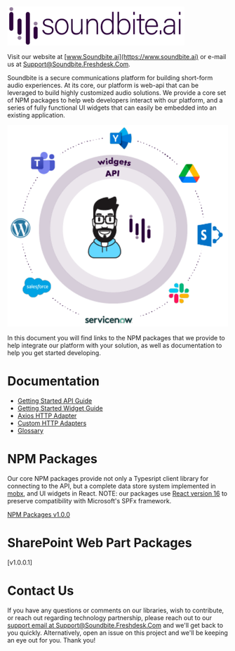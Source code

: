 ![Soundbite Logo](docs/images/logo-long.png)

Visit our website at [www.Soundbite.ai](https://www.soundbite.ai) or e-mail us at [Support@Soundbite.Freshdesk.Com](mailto:Support@Soundbite.Freshdesk.Com).

Soundbite is a secure communications platform for building short-form audio experiences. At its core, our platform is web-api that can be leveraged to build highly customized
audio solutions. We provide a core set of NPM packages to help web developers interact with our
platform, and a series of fully functional UI widgets that can easily be embedded into an existing
application.

![Tech Layers](docs/images/tech-layers.png)

In this document you will find links to the NPM packages that we provide to help integrate our 
platform with your solution, as well as documentation to help you get started developing.

# Documentation

- [Getting Started API Guide](docs/getting-started-api.md)
- [Getting Started Widget Guide](docs/getting-started-widgets.md)
- [Axios HTTP Adapter](docs/http-adapter-axios)
- [Custom HTTP Adapters](docs/http-adapter-custom)
- [Glossary](docs/glossary.md)

# NPM Packages
Our core NPM packages provide not only a Typesript client library for connecting to the API, but a complete data store system implemented in [mobx](https://mobx.js.org/README.html), and UI widgets in React. NOTE: our packages use [React version 16](https://reactjs.org/blog/2017/09/26/react-v16.0.html) to preserve compatibility with Microsoft's SPFx framework.

[NPM Packages v1.0.0](releases/npm/v1.0.0/notes.md)

# SharePoint Web Part Packages

[v1.0.0.1]

# Contact Us
If you have any questions or comments on our libraries, wish to contribute, or reach out regarding technology partnership, please reach out to our [support email at Support@Soundbite.Freshdesk.Com](mailto:Support@Soundbite.Freshdesk.Com) and we'll get back to you quickly. Alternatively, open an issue on this project and we'll be keeping an eye out for you. Thank you!
